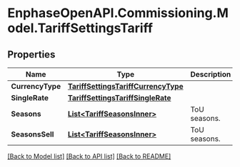 # EnphaseOpenAPI.Commissioning.Model.TariffSettingsTariff

## Properties

Name | Type | Description | Notes
------------ | ------------- | ------------- | -------------
**CurrencyType** | [**TariffSettingsTariffCurrencyType**](TariffSettingsTariffCurrencyType.md) |  | [optional] 
**SingleRate** | [**TariffSettingsTariffSingleRate**](TariffSettingsTariffSingleRate.md) |  | [optional] 
**Seasons** | [**List&lt;TariffSeasonsInner&gt;**](TariffSeasonsInner.md) | ToU seasons. | [optional] 
**SeasonsSell** | [**List&lt;TariffSeasonsInner&gt;**](TariffSeasonsInner.md) | ToU seasons. | [optional] 

[[Back to Model list]](../README.md#documentation-for-models) [[Back to API list]](../README.md#documentation-for-api-endpoints) [[Back to README]](../README.md)

